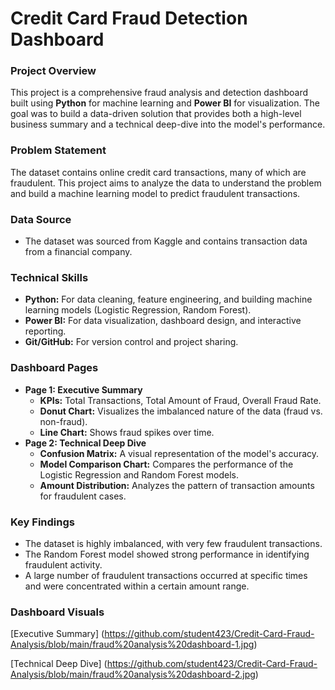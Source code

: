# Credit Card Fraud Detection Dashboard

### **Project Overview**
This project is a comprehensive fraud analysis and detection dashboard built using **Python** for machine learning 
and **Power BI** for visualization. The goal was to build a data-driven solution that provides both a high-level business 
summary and a technical deep-dive into the model's performance.

### **Problem Statement**
The dataset contains online credit card transactions, many of which are fraudulent. 
This project aims to analyze the data to understand the problem and build a machine learning model to predict fraudulent transactions.

### **Data Source**
- The dataset was sourced from Kaggle and contains transaction data from a financial company.

### **Technical Skills**
- **Python:** For data cleaning, feature engineering, and building machine learning models (Logistic Regression, Random Forest).
- **Power BI:** For data visualization, dashboard design, and interactive reporting.
- **Git/GitHub:** For version control and project sharing.

### **Dashboard Pages**
- **Page 1: Executive Summary**
  - **KPIs:** Total Transactions, Total Amount of Fraud, Overall Fraud Rate.
  - **Donut Chart:** Visualizes the imbalanced nature of the data (fraud vs. non-fraud).
  - **Line Chart:** Shows fraud spikes over time.
- **Page 2: Technical Deep Dive**
  - **Confusion Matrix:** A visual representation of the model's accuracy.
  - **Model Comparison Chart:** Compares the performance of the Logistic Regression and Random Forest models.
  - **Amount Distribution:** Analyzes the pattern of transaction amounts for fraudulent cases.

### **Key Findings**
- The dataset is highly imbalanced, with very few fraudulent transactions.
- The Random Forest model showed strong performance in identifying fraudulent activity.
- A large number of fraudulent transactions occurred at specific times and were concentrated within a certain amount range.

### **Dashboard Visuals**

[Executive Summary]
(https://github.com/student423/Credit-Card-Fraud-Analysis/blob/main/fraud%20analysis%20dashboard-1.jpg)

[Technical Deep Dive]
(https://github.com/student423/Credit-Card-Fraud-Analysis/blob/main/fraud%20analysis%20dashboard-2.jpg)
